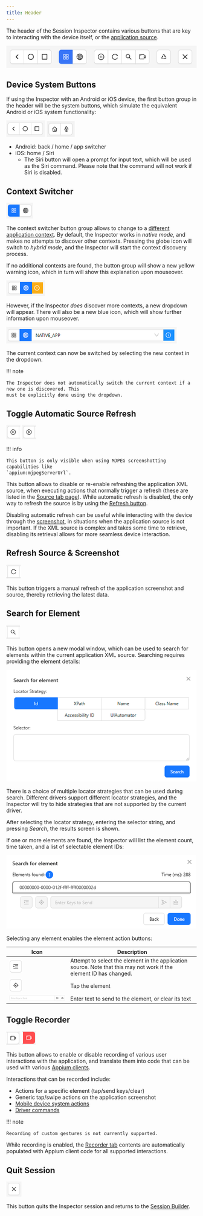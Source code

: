 ```yaml
---
title: Header
---
```


The header of the Session Inspector contains various buttons that are key to interacting with the
device itself, or the [application source](./source.md).

![Inspector Header](./assets/images/header/app-header.png)

## Device System Buttons

If using the Inspector with an Android or iOS device, the first button group in the header will be
the system buttons, which simulate the equivalent Android or iOS system functionality:

![Android Buttons](./assets/images/header/system-buttons-android.png) ![iOS Buttons](./assets/images/header/system-buttons-ios.png)

- Android: back / home / app switcher
- iOS: home / Siri
    - The Siri button will open a prompt for input text, which will be used as the Siri command.
      Please note that the command will not work if Siri is disabled.

## Context Switcher

![Context Button Group](./assets/images/header/context-group.png)

The context switcher button group allows to change to a
[different application context](https://appium.io/docs/en/latest/guides/context/). By default, the
Inspector works in _native mode_, and makes no attempts to discover other contexts. Pressing the
globe icon will switch to _hybrid mode_, and the Inspector will start the context discovery process.

If no additional contexts are found, the button group will show a new yellow warning icon, which
in turn will show this explanation upon mouseover.

![No Additional Contexts Detected](./assets/images/header/no-additional-contexts.png)

However, if the Inspector _does_ discover more contexts, a new dropdown will appear. There will
also be a new blue icon, which will show further information upon mouseover.

![Multiple Contexts Detected](./assets/images/header/multiple-contexts.png)

The current context can now be switched by selecting the new context in the dropdown.

!!! note

    The Inspector does not automatically switch the current context if a new one is discovered. This
    must be explicitly done using the dropdown.

## Toggle Automatic Source Refresh

![Pause Source Refresh Button](./assets/images/header/refresh-source-pause.png) ![Resume Source Refresh Button](./assets/images/header/refresh-source-resume.png)

!!! info

    This button is only visible when using MJPEG screenshotting capabilities like
    `appium:mjpegServerUrl`.

This button allows to disable or re-enable refreshing the application XML source, when executing
actions that normally trigger a refresh (these are listed in the [Source tab page](./source.md#refreshing-the-source)).
While automatic refresh is disabled, the only way to refresh the source is by using the [Refresh button](#refresh-source-screenshot).

Disabling automatic refresh can be useful while interacting with the device through the [screenshot](./screenshot.md),
in situations when the application source is not important. If the XML source is complex and takes
some time to retrieve, disabling its retrieval allows for more seamless device interaction.

## Refresh Source & Screenshot

![Refresh Button](./assets/images/header/refresh-button.png)

This button triggers a manual refresh of the application screenshot and source, thereby retrieving
the latest data.

## Search for Element

![Search Button](./assets/images/header/search-button.png)

This button opens a new modal window, which can be used to search for elements within the current
application XML source. Searching requires providing the element details:

![Element Search Window](./assets/images/header/search-inputs.png)

There is a choice of multiple locator strategies that can be used during search. Different drivers
support different locator strategies, and the Inspector will try to hide strategies that are not
supported by the current driver.

After selecting the locator strategy, entering the selector string, and pressing _Search_, the
results screen is shown.

If one or more elements are found, the Inspector will list the element count, time taken, and a
list of selectable element IDs:

![Element Search Results](./assets/images/header/search-results.png)

Selecting any element enables the element action buttons:

| Icon                                                                                     | Description                                                                                                         |
| ---------------------------------------------------------------------------------------- | ------------------------------------------------------------------------------------------------------------------- |
| ![Reveal Element in Source](./assets/images/header/search-reveal-element.png)            | Attempt to select the element in the application source. Note that this may not work if the element ID has changed. |
| ![Tap Element](./assets/images/header/search-tap-element.png)                            | Tap the element                                                                                                     |
| ![Send or Clear Element Text](./assets/images/header/search-send-clear-element-text.png) | Enter text to send to the element, or clear its text                                                                |

## Toggle Recorder

![Start Recording Button](./assets/images/header/record-start-button.png) ![Stop Recording Button](./assets/images/header/record-stop-button.png)

This button allows to enable or disable recording of various user interactions with the application,
and translate them into code that can be used with various [Appium clients](https://appium.io/docs/en/latest/ecosystem/clients/).

Interactions that can be recorded include:

- Actions for a specific element (tap/send keys/clear)
- Generic tap/swipe actions on the application screenshot
- [Mobile device system actions](#device-system-buttons)
- [Driver commands](./commands.md)

!!! note

    Recording of custom gestures is not currently supported.

While recording is enabled, the [Recorder tab](./recorder.md) contents are automatically populated
with Appium client code for all supported interactions.

## Quit Session

![Quit Button](./assets/images/header/quit-button.png)

This button quits the Inspector session and returns to the [Session Builder](../session-builder/index.md).

